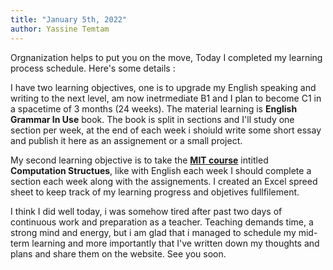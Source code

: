 ```yaml
---
title: "January 5th, 2022"
author: Yassine Temtam 
---
```


Orgnanization helps to put you on the move, Today I completed my learning process schedule.
Here's some details :

I have two learning objectives, one is to upgrade my English speaking and writing to the next level, 
am now inetrmediate B1 and I plan to become C1 in a spacetime of 3 months (24 weeks). The material
learning is **English Grammar In Use** book. The book is split in sections and I'll study one section
per week, at the end of each week i shoiuld write some short essay and publish it here as an assignement 
or a small project.

My second learning objective is to take the [**MIT course**](https://ocw.mit.edu/courses/electrical-engineering-and-computer-science/6-004-computation-structures-spring-2017/index.htm) intitled **Computation Structues**, like with 
English each week I should complete a section each week along with the assignements.
I created an Excel spreed sheet to keep track of my learning progress and objetives fullfilement.

I think I did well today, i was somehow tired after past two days of continuous work and preparation as a teacher. Teaching
demands time, a strong mind and energy, but i am glad that i managed to schedule my mid-term learning and more importantly
that I've written down my thoughts and plans and share them on the website. See you soon. 
